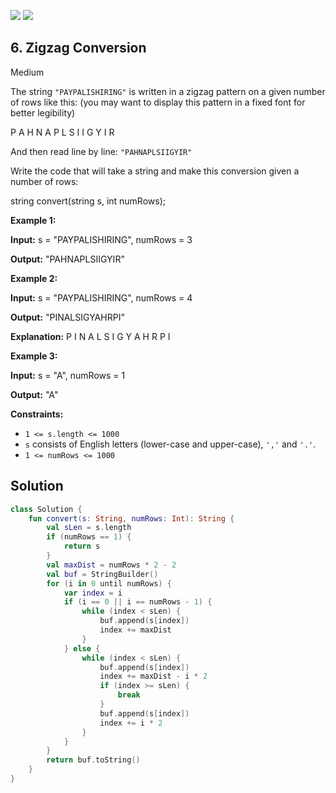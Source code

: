 [![](https://img.shields.io/github/stars/LeetCode-Top-Interview-150/LeetCode-Top-Interview-150?label=Stars&style=flat-square)](https://github.com/LeetCode-Top-Interview-150/LeetCode-Top-Interview-150)
[![](https://img.shields.io/github/forks/LeetCode-Top-Interview-150/LeetCode-Top-Interview-150?label=Fork%20me%20on%20GitHub%20&style=flat-square)](https://github.com/LeetCode-Top-Interview-150/LeetCode-Top-Interview-150/fork)

## 6\. Zigzag Conversion

Medium

The string `"PAYPALISHIRING"` is written in a zigzag pattern on a given number of rows like this: (you may want to display this pattern in a fixed font for better legibility)

P A H N A P L S I I G Y I R 

And then read line by line: `"PAHNAPLSIIGYIR"`

Write the code that will take a string and make this conversion given a number of rows:

string convert(string s, int numRows); 

**Example 1:**

**Input:** s = "PAYPALISHIRING", numRows = 3

**Output:** "PAHNAPLSIIGYIR" 

**Example 2:**

**Input:** s = "PAYPALISHIRING", numRows = 4

**Output:** "PINALSIGYAHRPI"

**Explanation:** P I N A L S I G Y A H R P I 

**Example 3:**

**Input:** s = "A", numRows = 1

**Output:** "A" 

**Constraints:**

*   `1 <= s.length <= 1000`
*   `s` consists of English letters (lower-case and upper-case), `','` and `'.'`.
*   `1 <= numRows <= 1000`

## Solution

```kotlin
class Solution {
    fun convert(s: String, numRows: Int): String {
        val sLen = s.length
        if (numRows == 1) {
            return s
        }
        val maxDist = numRows * 2 - 2
        val buf = StringBuilder()
        for (i in 0 until numRows) {
            var index = i
            if (i == 0 || i == numRows - 1) {
                while (index < sLen) {
                    buf.append(s[index])
                    index += maxDist
                }
            } else {
                while (index < sLen) {
                    buf.append(s[index])
                    index += maxDist - i * 2
                    if (index >= sLen) {
                        break
                    }
                    buf.append(s[index])
                    index += i * 2
                }
            }
        }
        return buf.toString()
    }
}
```